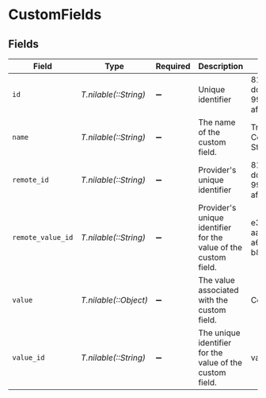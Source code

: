 # CustomFields


## Fields

| Field                                                           | Type                                                            | Required                                                        | Description                                                     | Example                                                         |
| --------------------------------------------------------------- | --------------------------------------------------------------- | --------------------------------------------------------------- | --------------------------------------------------------------- | --------------------------------------------------------------- |
| `id`                                                            | *T.nilable(::String)*                                           | :heavy_minus_sign:                                              | Unique identifier                                               | 8187e5da-dc77-475e-9949-af0f1fa4e4e3                            |
| `name`                                                          | *T.nilable(::String)*                                           | :heavy_minus_sign:                                              | The name of the custom field.                                   | Training Completion Status                                      |
| `remote_id`                                                     | *T.nilable(::String)*                                           | :heavy_minus_sign:                                              | Provider's unique identifier                                    | 8187e5da-dc77-475e-9949-af0f1fa4e4e3                            |
| `remote_value_id`                                               | *T.nilable(::String)*                                           | :heavy_minus_sign:                                              | Provider's unique identifier for the value of the custom field. | e3cb75bf-aa84-466e-a6c1-b8322b257a48                            |
| `value`                                                         | *T.nilable(::Object)*                                           | :heavy_minus_sign:                                              | The value associated with the custom field.                     | Completed                                                       |
| `value_id`                                                      | *T.nilable(::String)*                                           | :heavy_minus_sign:                                              | The unique identifier for the value of the custom field.        | value_456                                                       |